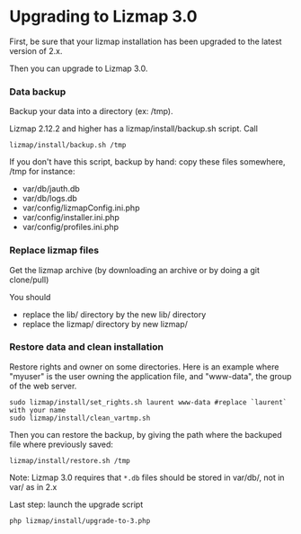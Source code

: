 Upgrading to Lizmap 3.0
========================

First, be sure that your lizmap installation has been upgraded to the latest version
of 2.x.

Then you can upgrade to Lizmap 3.0.

### Data backup

Backup your data into a directory (ex: /tmp).

Lizmap 2.12.2 and higher has a lizmap/install/backup.sh script. Call

```
lizmap/install/backup.sh /tmp
```

If you don't have this script, backup by hand: copy these files somewhere, /tmp for instance:

- var/db/jauth.db
- var/db/logs.db
- var/config/lizmapConfig.ini.php
- var/config/installer.ini.php
- var/config/profiles.ini.php


### Replace lizmap files

Get the lizmap archive (by downloading an archive or by doing a git clone/pull)

You should

- replace the lib/ directory by the new lib/ directory
- replace the lizmap/ directory by new lizmap/


### Restore data and clean installation


Restore rights and owner on some directories. Here is an example where "myuser" is the
user owning the application file, and "www-data", the group of the web server.

```
sudo lizmap/install/set_rights.sh laurent www-data #replace `laurent` with your name
sudo lizmap/install/clean_vartmp.sh
```

Then you can restore the backup, by giving the path where the backuped file where previously saved:

```
lizmap/install/restore.sh /tmp
```

Note: Lizmap 3.0 requires that `*.db` files should be stored in var/db/, not in var/ as in 2.x


Last step: launch the upgrade script

```
php lizmap/install/upgrade-to-3.php
```

